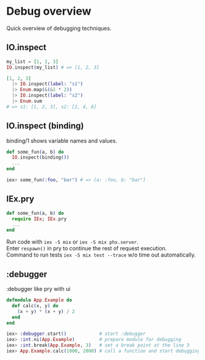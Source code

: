 # Debug overview

Quick overview of debugging techniques.

## IO.inspect

```elixir
my_list = [1, 2, 3]
IO.inspect(my_list) # => [1, 2, 3]
```
```elixir
[1, 2, 3]
  |> IO.inspect(label: "s1")
  |> Enum.map(&(&1 * 2))
  |> IO.inspect(label: "s2")
  |> Enum.sum
# => s1: [1, 2, 3], s2: [2, 4, 6]
```

## IO.inspect (binding)

binding/1 shows variable names and values.
```elixir
def some_fun(a, b) do
  IO.inspect(binding())
  ...
end

iex> some_fun(:foo, "bar") # => [a: :foo, b: "bar"]
```

## IEx.pry

```elixir
def some_fun(a, b) do
  require IEx; IEx.pry
  ...
end
```
Run code with `iex -S mix` or `iex -S mix phx.server`.<br/>
Enter `respawn()` in pry to continue the rest of request execution.<br/>
Command to run tests `iex -S mix test --trace` w/o time out automatically.

## :debugger

:debugger like pry with ui
```elixir
defmodule App.Example do
  def calc(x, y) do
    (x + y) * (x + y) / 2
  end
end

iex> :debugger.start()            # start :debugger
iex> :int.ni(App.Example)         # prepare module for debugging
iex> :int.break(App.Example, 3)   # set a break point at the line 3
iex> App.Example.calc(1000, 2000) # call a function and start debugging
```

